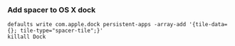 ### Add spacer to OS X dock
```
defaults write com.apple.dock persistent-apps -array-add '{tile-data={}; tile-type="spacer-tile";}'
killall Dock
```
